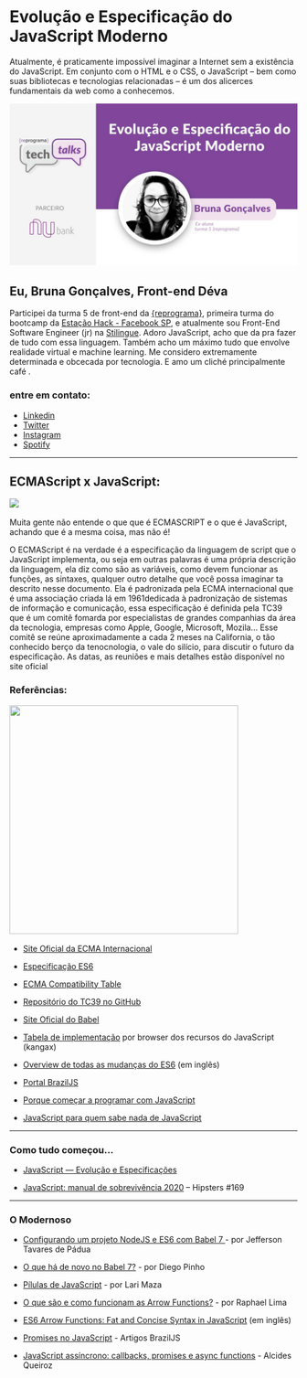 # Evolução e Especificação do JavaScript Moderno 
Atualmente, é praticamente impossível imaginar a Internet sem a existência do JavaScript. Em conjunto com o HTML e o CSS, o JavaScript – bem como suas bibliotecas e tecnologias relacionadas – é um dos alicerces fundamentais da web como a conhecemos.

![](reprograma-tech-talk.jpg)

## Eu, Bruna Gonçalves, Front-end Déva
Participei da turma 5 de front-end da [{reprograma}](https://reprograma.com.br/), primeira turma do bootcamp da [Estação Hack - Facebook SP](https://www.facebook.com/estacaohack/), e atualmente sou Front-End Software Engineer (jr) na [Stilingue](https://www.linkedin.com/company/stilingue/).
Adoro JavaScript, acho que da pra fazer de tudo com essa linguagem. Também acho um máximo tudo que envolve realidade virtual e machine learning. Me considero extremamente determinada e obcecada por tecnologia. E amo um cliché principalmente café .

### entre em contato:

* [Linkedin](https://www.linkedin.com/in/wwwbrunagon) 
* [Twitter](https://twitter.com/wwwbrunagon) 
* [Instagram](https://www.instagram.com/nomade.rocks)
* [Spotify](https://open.spotify.com/user/21azmue4lpavlcicdzeqmuxza?si=uney0j4prlk8_4mwedutpa)

---------------------------------------------------

##  ECMAScript x JavaScript:

![](javawhat.gif)


Muita gente não entende o que que é ECMASCRIPT e o que é JavaScript, achando que é a mesma coisa, mas não é!

O ECMAScript é na verdade é a especificação da linguagem de script que o JavaScript implementa, ou seja em outras palavras é uma própria descrição da linguagem, ela diz como são as variáveis, como devem funcionar as funções, as sintaxes, qualquer outro detalhe que você possa imaginar  ta descrito nesse documento. Ela é padronizada pela ECMA internacional que é uma associação criada lá em 1961dedicada à padronização de sistemas de informação e comunicação, essa especificação é definida pela TC39  que é um comitê fomarda por especialistas de grandes companhias da área da tecnologia, empresas como Apple, Google, Microsoft, Mozila... Esse comitê se reúne aproximadamente a cada 2 meses na California, o tão conhecido berço da tenocnologia, o vale do silício, para discutir o futuro da especificação.  As datas, as reuniões e mais detalhes estão disponível no site oficial 

### Referências:

<p align="left">
  <img width="400" height="400" src="https://i1.wp.com/blog.caelum.com.br/wp-content/uploads/2013/11/JavaScript-logo.png?ssl=1">
</p>

* [Site Oficial da ECMA Internacional](https://www.ecma-international.org/)

* [Especificação ES6](http://www.ecma-international.org/publications/files/ECMA-ST/Ecma-262.pdf) 

* [ECMA Compatibility Table](https://kangax.github.io/compat-table/es6/) 

* [Repositório do TC39 no GitHub](https://github.com/tc39/ecma262) 

* [Site Oficial do Babel](https://babeljs.io/) 

* [Tabela de implementação](https://kangax.github.io/compat-table/es6/) por browser dos recursos do JavaScript (kangax)

* [Overview de todas as mudanças do ES6](https://ponyfoo.com/articles/es6) (em inglês)

* [Portal BrazilJS](https://braziljs.org/) 

* [Porque começar a programar com JavaScript](https://blog.caelum.com.br/comecar-a-programar-e-com-javascript/) 

* [JavaScript para quem sabe nada de JavaScript](https://medium.com/reprogramabr/javascript-pra-quem-sabe-nada-de-javascript-16c0d57a8960)

---------------------------------------------------
### Como tudo começou…

* [JavaScript — Evolução e Especificações](https://medium.com/jaguaribetech/javascript-evolu%C3%A7%C3%A3o-e-especifica%C3%A7%C3%B5es-bb3c218e15e1)

* [JavaScript: manual de sobrevivência 2020](https://open.spotify.com/episode/1hELPq0dPXeMvxUQcDYo50?si=CeSHOSXPSj2wz1ItZ2OQQg) – Hipsters #169

---------------------------------------------------
### O Modernoso
* [Configurando um projeto NodeJS e ES6 com Babel 7 ](https://medium.com/@jeffersontpadua/configurando-um-projeto-nodejs-e-es6-com-babel-7-283fc0c2b640) - por Jefferson Tavares de Pádua

* [O que há de novo no Babel 7?](https://imasters.com.br/front-end/o-que-ha-de-novo-no-babel-7) - por Diego Pinho

* [Pílulas de JavaScript](https://medium.com/@larimaza) - por Lari Maza

* [O que são e como funcionam as Arrow Functions?](https://medium.com/@raphalima8/arrow-functions-declara%C3%A7%C3%A3o-funcionamento-escopos-e-o-valor-de-this-9cb6449bca31) - por Raphael Lima

* [ES6 Arrow Functions: Fat and Concise Syntax in JavaScript](https://www.sitepoint.com/es6-arrow-functions-new-fat-concise-syntax-javascript/) (em inglês)

* [Promises no JavaScript](https://braziljs.org/blog/promises-no-javascript/) - Artigos BrazilJS

* [JavaScript assíncrono: callbacks, promises e async functions](https://medium.com/@alcidesqueiroz/javascript-ass%C3%ADncrono-callbacks-promises-e-async-functions-9191b8272298) - Alcides Queiroz


